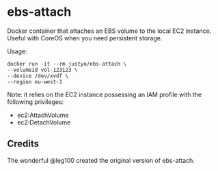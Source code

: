 # ebs-attach

Docker container that attaches an EBS volume to the local EC2 instance. Useful
with CoreOS when you need persistent storage.

Usage: 

```
docker run -it --rm justyo/ebs-attach \
--volumeid vol-123123 \
--device /dev/xvdf \
--region eu-west-1
```

Note: it relies on the EC2 instance possessing an IAM profile with the
following privileges:

- ec2:AttachVolume
- ec2:DetachVolume

## Credits

The wonderful @leg100 created the original version of ebs-attach.
